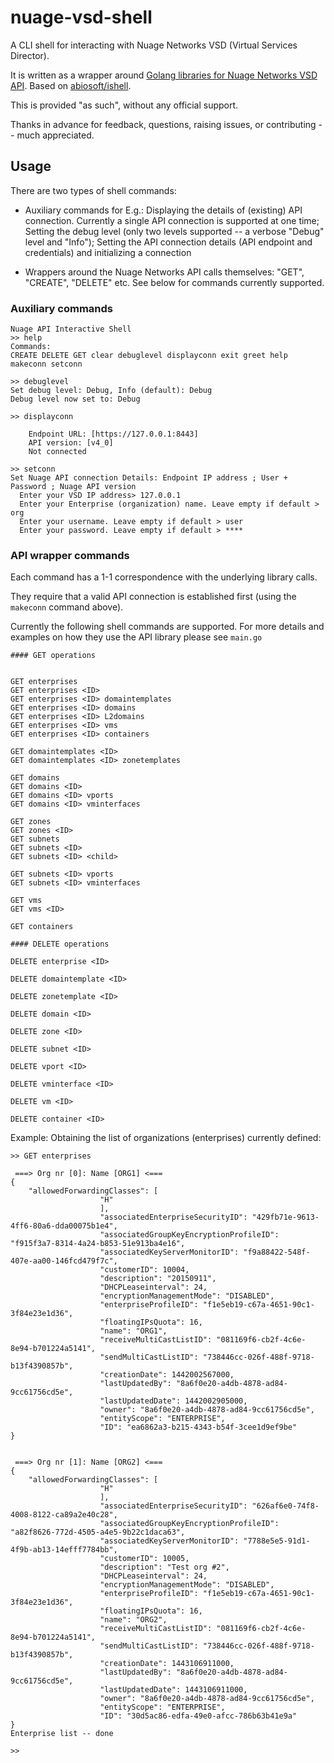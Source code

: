 # nuage-vsd-shell

A CLI shell for interacting with Nuage Networks VSD (Virtual Services Director). 

It is written as a wrapper around [Golang libraries for Nuage Networks VSD API](https://github.com/nuagenetworks/vspk-go/). Based on [abiosoft/ishell](https://github.com/abiosoft/ishell).

This is provided "as such", without any official support.

Thanks in advance for feedback, questions, raising issues, or contributing -- much appreciated.


## Usage

There are two types of shell commands:
* Auxiliary commands for E.g.: Displaying the details of (existing) API connection. Currently a single API connection is supported at one time; Setting the debug
 level (only two levels supported -- a verbose "Debug" level and "Info"); Setting the API connection details (API endpoint and credentials) and initializing a connection

* Wrappers around the Nuage Networks API calls themselves: "GET", "CREATE", "DELETE" etc. See below for commands currently supported.

### Auxiliary commands

```
Nuage API Interactive Shell
>> help
Commands:
CREATE DELETE GET clear debuglevel displayconn exit greet help makeconn setconn

>> debuglevel
Set debug level: Debug, Info (default): Debug
Debug level now set to: Debug

>> displayconn

    Endpoint URL: [https://127.0.0.1:8443]
    API version: [v4_0]
    Not connected

>> setconn
Set Nuage API connection Details: Endpoint IP address ; User + Password ; Nuage API version
  Enter your VSD IP address> 127.0.0.1
  Enter your Enterprise (organization) name. Leave empty if default > org
  Enter your username. Leave empty if default > user
  Enter your password. Leave empty if default > ****
```

### API wrapper commands

Each command has a 1-1 correspondence with the underlying library calls.

They require that a valid API connection is established first (using the `makeconn` command above).

Currently the following shell commands are supported. For more details and examples on how they use the API library please see `main.go`

```
#### GET operations


GET enterprises
GET enterprises <ID>
GET enterprises <ID> domaintemplates
GET enterprises <ID> domains
GET enterprises <ID> L2domains
GET enterprises <ID> vms
GET enterprises <ID> containers

GET domaintemplates <ID>
GET domaintemplates <ID> zonetemplates

GET domains
GET domains <ID>
GET domains <ID> vports
GET domains <ID> vminterfaces

GET zones
GET zones <ID>
GET subnets
GET subnets <ID>
GET subnets <ID> <child>

GET subnets <ID> vports
GET subnets <ID> vminterfaces

GET vms
GET vms <ID>

GET containers

#### DELETE operations

DELETE enterprise <ID>

DELETE domaintemplate <ID>

DELETE zonetemplate <ID>

DELETE domain <ID>

DELETE zone <ID>

DELETE subnet <ID>

DELETE vport <ID>

DELETE vminterface <ID>

DELETE vm <ID>

DELETE container <ID>
```


Example: Obtaining the list of organizations (enterprises) currently defined:

```
>> GET enterprises

 ===> Org nr [0]: Name [ORG1] <===
{
	"allowedForwardingClasses": [
				    "H"
				    ],
				    "associatedEnterpriseSecurityID": "429fb71e-9613-4ff6-80a6-dda00075b1e4",
				    "associatedGroupKeyEncryptionProfileID": "f915f3a7-8314-4a24-b853-51e913ba4e16",
				    "associatedKeyServerMonitorID": "f9a88422-548f-407e-aa00-146fcd479f7c",
				    "customerID": 10004,
				    "description": "20150911",
				    "DHCPLeaseinterval": 24,
				    "encryptionManagementMode": "DISABLED",
				    "enterpriseProfileID": "f1e5eb19-c67a-4651-90c1-3f84e23e1d36",
				    "floatingIPsQuota": 16,
				    "name": "ORG1",
				    "receiveMultiCastListID": "081169f6-cb2f-4c6e-8e94-b701224a5141",
				    "sendMultiCastListID": "738446cc-026f-488f-9718-b13f4390857b",
				    "creationDate": 1442002567000,
				    "lastUpdatedBy": "8a6f0e20-a4db-4878-ad84-9cc61756cd5e",
				    "lastUpdatedDate": 1442002905000,
				    "owner": "8a6f0e20-a4db-4878-ad84-9cc61756cd5e",
				    "entityScope": "ENTERPRISE",
				    "ID": "ea6862a3-b215-4343-b54f-3cee1d9ef9be"
}


 ===> Org nr [1]: Name [ORG2] <===
{
	"allowedForwardingClasses": [
				    "H"
				    ],
				    "associatedEnterpriseSecurityID": "626af6e0-74f8-4008-8122-ca89a2e40c28",
				    "associatedGroupKeyEncryptionProfileID": "a82f8626-772d-4505-a4e5-9b22c1daca63",
				    "associatedKeyServerMonitorID": "7788e5e5-91d1-4f9b-ab13-14efff7784bb",
				    "customerID": 10005,
				    "description": "Test org #2",
				    "DHCPLeaseinterval": 24,
				    "encryptionManagementMode": "DISABLED",
				    "enterpriseProfileID": "f1e5eb19-c67a-4651-90c1-3f84e23e1d36",
				    "floatingIPsQuota": 16,
				    "name": "ORG2",
				    "receiveMultiCastListID": "081169f6-cb2f-4c6e-8e94-b701224a5141",
				    "sendMultiCastListID": "738446cc-026f-488f-9718-b13f4390857b",
				    "creationDate": 1443106911000,
				    "lastUpdatedBy": "8a6f0e20-a4db-4878-ad84-9cc61756cd5e",
				    "lastUpdatedDate": 1443106911000,
				    "owner": "8a6f0e20-a4db-4878-ad84-9cc61756cd5e",
				    "entityScope": "ENTERPRISE",
				    "ID": "30d5ac86-edfa-49e0-afcc-786b63b41e9a"
}
Enterprise list -- done

>>
```
